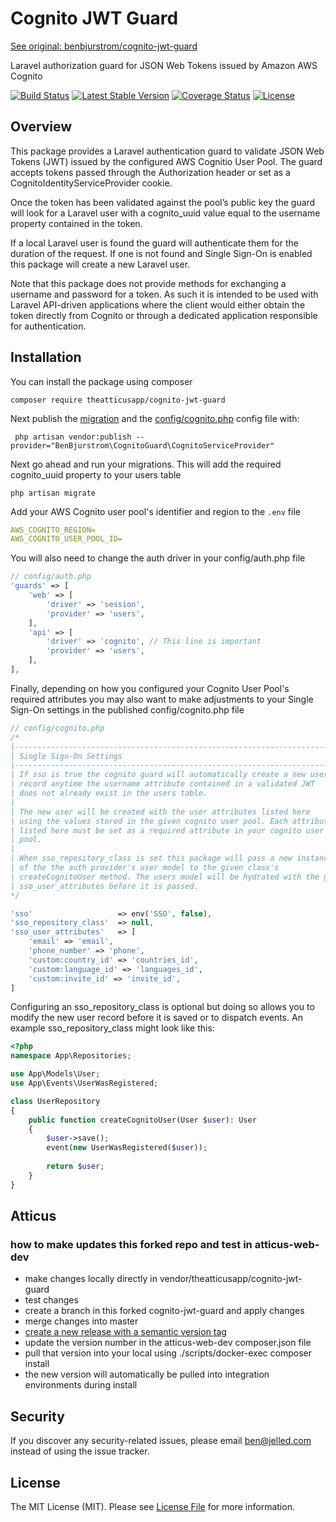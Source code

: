# Cognito JWT Guard
[See original: benbjurstrom/cognito-jwt-guard](https://github.com/benbjurstrom/cognito-jwt-guard/)

Laravel authorization guard for JSON Web Tokens issued by Amazon AWS Cognito

[![Build Status](https://github.com/benbjurstrom/cognito-jwt-guard/workflows/build/badge.svg?branch=master)](https://packagist.org/packages/benbjurstrom/cognito-jwt-guard?branch=master)
[![Latest Stable Version](https://poser.pugx.org/benbjurstrom/cognito-jwt-guard/v/stable)](https://packagist.org/packages/benbjurstrom/cognito-jwt-guard)
[![Coverage Status](https://coveralls.io/repos/github/benbjurstrom/cognito-jwt-guard/badge.svg?branch=master)](https://coveralls.io/github/benbjurstrom/cognito-jwt-guard?branch=master)
[![License](https://poser.pugx.org/benbjurstrom/cognito-jwt-guard/license)](https://packagist.org/packages/benbjurstrom/cognito-jwt-guard)

## Overview
 This package provides a Laravel authentication guard to validate JSON Web Tokens (JWT) issued by the configured AWS Cognitio User Pool. The guard accepts tokens passed through the Authorization header or set as a CognitoIdentityServiceProvider cookie.
 
 Once the token has been validated against the pool’s public key the guard will look for a Laravel user with a cognito_uuid value equal to the username property contained in the token.  
 
 If a local Laravel user is found the guard will authenticate them for the duration of the request. If one is not found and Single Sign-On is enabled this package will create a new Laravel user.
 
 Note that this package does not provide methods for exchanging a username and password for a token. As such it is intended to be used with Laravel API-driven applications where the client would either obtain the token directly from Cognito or through a dedicated application responsible for authentication.
 
## Installation

You can install the package using composer

```shell script
composer require theatticusapp/cognito-jwt-guard
```

Next publish the [migration](https://github.com/benbjurstrom/cognito-jwt-guard/blob/master/database/migrations/add_cognito_uuid_to_users_table.php.stub) and the [config/cognito.php](https://github.com/benbjurstrom/cognito-jwt-guard/blob/master/config/cognito.php) config file with:

```shell script
 php artisan vendor:publish --provider="BenBjurstrom\CognitoGuard\CognitoServiceProvider"
```

Next go ahead and run your migrations. This will add the required cognito_uuid property to your users table
```shell script
php artisan migrate
```

Add your AWS Cognito user pool's identifier and region to the `.env` file
```yaml
AWS_COGNITO_REGION=
AWS_COGNITO_USER_POOL_ID=
```

You will also need to change the auth driver in your config/auth.php file
```php
// config/auth.php
'guards' => [
    'web' => [
        'driver' => 'session',
        'provider' => 'users',
    ],
    'api' => [
        'driver' => 'cognito', // This line is important 
        'provider' => 'users',
    ],
],
```

Finally, depending on how you configured your Cognito User Pool's required attributes you may also want to make adjustments to your Single Sign-On settings in the published config/cognito.php file
```php
// config/cognito.php
/*
|--------------------------------------------------------------------------
| Single Sign-On Settings
|--------------------------------------------------------------------------
| If sso is true the cognito guard will automatically create a new user 
| record anytime the username attribute contained in a validated JWT 
| does not already exist in the users table.
|
| The new user will be created with the user attributes listed here
| using the values stored in the given cognito user pool. Each attribute
| listed here must be set as a required attribute in your cognito user
| pool.
|
| When sso_repository_class is set this package will pass a new instance
| of the the auth provider's user model to the given class's
| createCognitoUser method. The users model will be hydrated with the given
| sso_user_attributes before it is passed.
*/

'sso'                   => env('SSO', false),
'sso_repository_class'  => null,
'sso_user_attributes'   => [
    'email' => 'email',
    'phone_number' => 'phone',
    'custom:country_id' => 'countries_id',
    'custom:language_id' => 'languages_id',
    'custom:invite_id' => 'invite_id',
]
```

Configuring an sso_repository_class is optional but doing so allows you to 
modify the new user record before it is saved or to dispatch events. An example 
sso_repository_class might look like this:

```php
<?php
namespace App\Repositories;

use App\Models\User;
use App\Events\UserWasRegistered;

class UserRepository
{
    public function createCognitoUser(User $user): User
    {
        $user->save();
        event(new UserWasRegistered($user));
        
        return $user;
    }
}
```
## Atticus
### how to make updates this forked repo and test in atticus-web-dev
- make changes locally directly in vendor/theatticusapp/cognito-jwt-guard
- test changes
- create a branch in this forked cognito-jwt-guard and apply changes
- merge changes into master
- [create a new release with a semantic version tag](https://github.com/TheAtticusApp/cognito-jwt-guard/releases/new)
- update the version number in the atticus-web-dev composer.json file
- pull that version into your local using ./scripts/docker-exec composer install
- the new version will automatically be pulled into integration environments during install

## Security

If you discover any security-related issues, please email [ben@jelled.com](mailto:ben@jelled.com) instead of using the issue tracker.

## License

The MIT License (MIT). Please see [License File](LICENSE.md) for more information.
